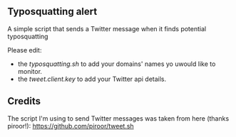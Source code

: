 Typosquatting alert
-------------------

A simple script that sends a Twitter message when it finds potential typosquatting

Please edit:
- the _typosquatting.sh_ to add your domains' names yo uwould like to monitor.
- the _tweet.client.key_ to add your Twitter api details.

Credits
-------
The script I'm using to send Twitter messages was taken from here (thanks piroor!):
https://github.com/piroor/tweet.sh
